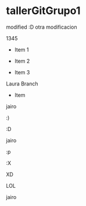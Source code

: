 # tallerGitGrupo1


modified :D
otra modificacion

1345
* Item 1
* Item 2

* Item 3

Laura Branch

* Item 

jairo

:)

:D


jairo


:p

:X

XD

LOL


jairo


